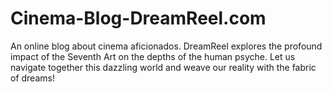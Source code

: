 # Cinema-Blog-DreamReel.com
An online blog about cinema aficionados. DreamReel explores the profound impact of the Seventh Art on the depths of the human psyche. Let us navigate together this dazzling world and weave our reality with the fabric of dreams!
